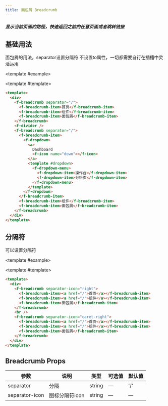 ```yaml
---
title: 面包屑 Breadcrumb
---
```


<script setup>
import Basic from './demo/Breadcrumb/Basic.vue'
import Separator from './demo/Breadcrumb/Separator.vue'
</script>

##### 显示当前页面的路径，快速返回之前的任意页面或者跳转链接

<card>

## 基础用法

面包屑的用法，separator设置分隔符 不设置to属性，一切都需要自行在插槽中灵活运用

<template #example>

  <Basic/>
  
</template>

<template #template>

```html
<template>
  <div>
    <f-breadcrumb separator="/">
      <f-breadcrumb-item>首页</f-breadcrumb-item>
      <f-breadcrumb-item>组件</f-breadcrumb-item>
      <f-breadcrumb-item>面包屑</f-breadcrumb-item>
    </f-breadcrumb>
    <f-divider />
    <f-breadcrumb separator="/">
      <f-breadcrumb-item>
        <f-dropdown>
          <a>
            Dashboard
            <f-icon name="down"></f-icon>
          </a>
          <template #dropdown>
            <f-dropdown-menu>
              <f-dropdown-item>操作台</f-dropdown-item>
              <f-dropdown-item>分析页</f-dropdown-item>
            </f-dropdown-menu>
          </template>
        </f-dropdown>
      </f-breadcrumb-item>
      <f-breadcrumb-item>组件</f-breadcrumb-item>
      <f-breadcrumb-item>面包屑</f-breadcrumb-item>
    </f-breadcrumb>
  </div>
</template>
```

</template>

</card>

<card>

## 分隔符

可以设置分隔符

<template #example>

  <Separator/>
  
</template>

<template #template>

```html
<template>
  <div>
    <f-breadcrumb separator-icon="right">
      <f-breadcrumb-item><a href="/">首页</a></f-breadcrumb-item>
      <f-breadcrumb-item><a href="/">组件</a></f-breadcrumb-item>
      <f-breadcrumb-item>面包屑</f-breadcrumb-item>
    </f-breadcrumb>
    <br />
    <f-breadcrumb separator-icon="caret-right">
      <f-breadcrumb-item><a href="/">首页</a></f-breadcrumb-item>
      <f-breadcrumb-item><a href="/">组件</a></f-breadcrumb-item>
      <f-breadcrumb-item>面包屑</f-breadcrumb-item>
    </f-breadcrumb>
  </div>
</template>
```

</template>

</card>

## Breadcrumb Props

| 参数           | 说明           | 类型   | 可选值 | 默认值 |
| -------------- | -------------- | ------ | ------ | ------ |
| separator      | 分隔           | string | —      | '/'    |
| separator-icon | 图标分隔符icon | string | —      | —      |
